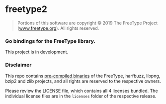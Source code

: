 # freetype2

>Portions of this software are copyright © 2019 The FreeType
Project (www.freetype.org).  All rights reserved.

### Go bindings for the FreeType library.
This project is in development.



### Disclaimer

This repo contains [pre-compiled binaries](https://github.com/flga/freetype-builds) of the FreeType, harfbuzz, libpng, bzip2 and zlib projects, and all rights are reserved to the respective owners.


Please review the LICENSE file, which contains all 4 licenses bundled. The individual license files are in the `licenses` folder of the respective release.
